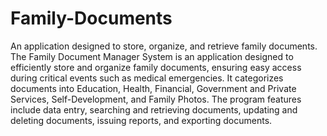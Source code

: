 # Family-Documents
An application designed to store, organize, and retrieve family documents.
The Family Document Manager System is an application designed to efficiently store and organize family documents, ensuring easy access during critical events such as medical emergencies. It categorizes documents into Education, Health, Financial, Government and Private Services, Self-Development, and Family Photos. The program features include data entry, searching and retrieving documents, updating and deleting documents, issuing reports, and exporting documents.
